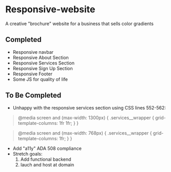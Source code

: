 # Responsive-website
A creative "brochure" website for a business that sells color gradients
## Completed
- Responsive navbar
- Responsive About Section
- Responsive Services Section
- Responsive Sign Up Section
- Responsive Footer
- Some JS for quality of life
## To Be Completed
- Unhappy with the responsive services section using CSS lines 552-562:
> @media screen and (max-width: 1300px) {
  .services__wrapper {
    grid-template-columns: 1fr 1fr;
  }
}

> @media screen and (max-width: 768px) {
  .services__wrapper {
    grid-template-columns: 1fr;
  }
}
- Add "a11y" ADA 508 compliance
- Stretch goals:
  1. Add functional backend
  2. lauch and host at domain
